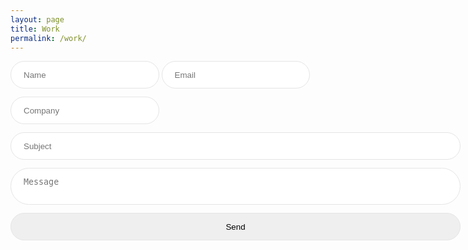 ```yaml
---
layout: page
title: Work
permalink: /work/
---
```


  <div style="display: flex; justify-content: center; align-items: center; width: 75vw;">
    <form action="https://forms.rstanford.com/$submit" method="POST">
      <input
        style="
          padding: 1em 1.5em;
          border: 1px solid #e5e5e5;
          border-radius: 300px;
          margin-bottom: 1em;
          width: 33%;
        "
        type="text"
        name="name"
        placeholder="Name"
        required
      />
      <input
        style="
          padding: 1em 1.5em;
          border: 1px solid #e5e5e5;
          border-radius: 300px;
          margin-bottom: 1em;
          width: 33%;
        "
        type="email"
        name="email"
        placeholder="Email"
        required
      />
      <input
        style="
          padding: 1em 1.5em;
          border: 1px solid #e5e5e5;
          border-radius: 300px;
          margin-bottom: 1em;
          width: 33%;
        "
        type="text"
        name="company"
        placeholder="Company"
        required
      />
      <input
        style="
          padding: 1em 1.5em;
          border: 1px solid #e5e5e5;
          border-radius: 300px;
          margin-bottom: 1em;
          width: 100%;
        "
        type="text"
        name="subject"
        placeholder="Subject"
        required
      />
      <textarea
        style="
          padding: 1em 1.5em;
          border: 1px solid #e5e5e5;
          border-radius: 300px;
          margin-bottom: 1em;
          width: 100%;
          resize: none;
        "
        name="message"
        placeholder="Message"
        required
      ></textarea>
      <br /><button
        style="
          padding: 1em 1.5em;
          border: 1px solid #e5e5e5;
          border-radius: 300px;
          margin-bottom: 1em;
          width: 100%;
        "
        type="submit"
      >
        Send
      </button>
    </form>
  </div>
